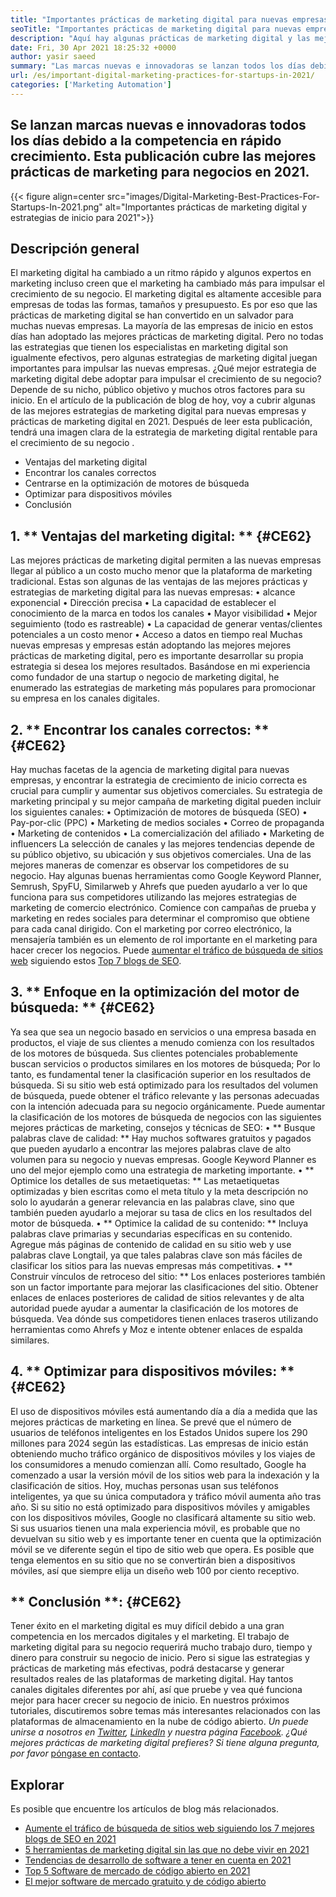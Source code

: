 ```yaml
---
title: "Importantes prácticas de marketing digital para nuevas empresas en 2021" 
seoTitle: "Importantes prácticas de marketing digital para nuevas empresas en 2021" 
description: "Aquí hay algunas prácticas de marketing digital y las mejores estrategias de marketing digital para nuevas empresas y tendencias comerciales que veremos en 2021." 
date: Fri, 30 Apr 2021 18:25:32 +0000
author: yasir saeed
summary: "Las marcas nuevas e innovadoras se lanzan todos los días debido a la competencia en rápido crecimiento. Esta publicación cubre las mejores prácticas de marketing para negocios en 2021." 
url: /es/important-digital-marketing-practices-for-startups-in-2021/
categories: ['Marketing Automation']
---
```


## Se lanzan marcas nuevas e innovadoras todos los días debido a la competencia en rápido crecimiento. Esta publicación cubre las mejores prácticas de marketing para negocios en 2021.

{{< figure align=center src="images/Digital-Marketing-Best-Practices-For-Startups-In-2021.png" alt="Importantes prácticas de marketing digital y estrategias de inicio para 2021">}}


## **Descripción general**
El marketing digital ha cambiado a un ritmo rápido y algunos expertos en marketing incluso creen que el marketing ha cambiado más para impulsar el crecimiento de su negocio. El marketing digital es altamente accesible para empresas de todas las formas, tamaños y presupuesto. Es por eso que las prácticas de marketing digital se han convertido en un salvador para muchas nuevas empresas.
La mayoría de las empresas de inicio en estos días han adoptado las mejores prácticas de marketing digital. Pero no todas las estrategias que tienen los especialistas en marketing digital son igualmente efectivos, pero algunas estrategias de marketing digital juegan importantes para impulsar las nuevas empresas. ¿Qué mejor estrategia de marketing digital debe adoptar para impulsar el crecimiento de su negocio? Depende de su nicho, público objetivo y muchos otros factores para su inicio.
En el artículo de la publicación de blog de hoy, voy a cubrir algunas de las mejores estrategias de marketing digital para nuevas empresas y prácticas de marketing digital en 2021. Después de leer esta publicación, tendrá una imagen clara de la estrategia de marketing digital rentable para el crecimiento de su negocio .
  * Ventajas del marketing digital
  * Encontrar los canales correctos
  * Centrarse en la optimización de motores de búsqueda
  * Optimizar para dispositivos móviles
  * Conclusión

## 1. ** Ventajas del marketing digital: ** {#CE62}
Las mejores prácticas de marketing digital permiten a las nuevas empresas llegar al público a un costo mucho menor que la plataforma de marketing tradicional. Estas son algunas de las ventajas de las mejores prácticas y estrategias de marketing digital para las nuevas empresas:
• alcance exponencial
• Dirección precisa
• La capacidad de establecer el conocimiento de la marca en todos los canales
• Mayor visibilidad
• Mejor seguimiento (todo es rastreable)
• La capacidad de generar ventas/clientes potenciales a un costo menor
• Acceso a datos en tiempo real
Muchas nuevas empresas y empresas están adoptando las mejores mejores prácticas de marketing digital, pero es importante desarrollar su propia estrategia si desea los mejores resultados. Basándose en mi experiencia como fundador de una startup o negocio de marketing digital, he enumerado las estrategias de marketing más populares para promocionar su empresa en los canales digitales.

## 2. ** Encontrar los canales correctos: ** {#CE62}
Hay muchas facetas de la agencia de marketing digital para nuevas empresas, y encontrar la estrategia de crecimiento de inicio correcta es crucial para cumplir y aumentar sus objetivos comerciales. Su estrategia de marketing principal y su mejor campaña de marketing digital pueden incluir los siguientes canales:
• Optimización de motores de búsqueda (SEO)
• Pay-por-clic (PPC)
• Marketing de medios sociales
• Correo de propaganda
• Marketing de contenidos
• La comercialización del afiliado
• Marketing de influencers
La selección de canales y las mejores tendencias depende de su público objetivo, su ubicación y sus objetivos comerciales.
Una de las mejores maneras de comenzar es observar los competidores de su negocio. Hay algunas buenas herramientas como Google Keyword Planner, Semrush, SpyFU, Similarweb y Ahrefs que pueden ayudarlo a ver lo que funciona para sus competidores utilizando las mejores estrategias de marketing de comercio electrónico. Comience con campañas de prueba y marketing en redes sociales para determinar el compromiso que obtiene para cada canal dirigido. Con el marketing por correo electrónico, la mensajería también es un elemento de rol importante en el marketing para hacer crecer los negocios. Puede [aumentar el tráfico de búsqueda de sitios web][1] siguiendo estos [Top 7 blogs de SEO][1].

## 3. ** Enfoque en la optimización del motor de búsqueda: ** {#CE62}
Ya sea que sea un negocio basado en servicios o una empresa basada en productos, el viaje de sus clientes a menudo comienza con los resultados de los motores de búsqueda. Sus clientes potenciales probablemente buscan servicios o productos similares en los motores de búsqueda; Por lo tanto, es fundamental tener la clasificación superior en los resultados de búsqueda. Si su sitio web está optimizado para los resultados del volumen de búsqueda, puede obtener el tráfico relevante y las personas adecuadas con la intención adecuada para su negocio orgánicamente.
Puede aumentar la clasificación de los motores de búsqueda de negocios con las siguientes mejores prácticas de marketing, consejos y técnicas de SEO:
• ** Busque palabras clave de calidad: ** Hay muchos softwares gratuitos y pagados que pueden ayudarlo a encontrar las mejores palabras clave de alto volumen para su negocio y nuevas empresas. Google Keyword Planner es uno del mejor ejemplo como una estrategia de marketing importante.
• ** Optimice los detalles de sus metaetiquetas: ** Las metaetiquetas optimizadas y bien escritas como el meta título y la meta descripción no solo lo ayudarán a generar relevancia en las palabras clave, sino que también pueden ayudarlo a mejorar su tasa de clics en los resultados del motor de búsqueda.
• ** Optimice la calidad de su contenido: ** Incluya palabras clave primarias y secundarias específicas en su contenido. Agregue más páginas de contenido de calidad en su sitio web y use palabras clave Longtail, ya que tales palabras clave son más fáciles de clasificar los sitios para las nuevas empresas más competitivas.
• ** Construir vínculos de retroceso del sitio: ** Los enlaces posteriores también son un factor importante para mejorar las clasificaciones del sitio. Obtener enlaces de enlaces posteriores de calidad de sitios relevantes y de alta autoridad puede ayudar a aumentar la clasificación de los motores de búsqueda. Vea dónde sus competidores tienen enlaces traseros utilizando herramientas como Ahrefs y Moz e intente obtener enlaces de espalda similares.

## 4. ** Optimizar para dispositivos móviles: ** {#CE62}
El uso de dispositivos móviles está aumentando día a día a medida que las mejores prácticas de marketing en línea. Se prevé que el número de usuarios de teléfonos inteligentes en los Estados Unidos supere los 290 millones para 2024 según las estadísticas. Las empresas de inicio están obteniendo mucho tráfico orgánico de dispositivos móviles y los viajes de los consumidores a menudo comienzan allí. Como resultado, Google ha comenzado a usar la versión móvil de los sitios web para la indexación y la clasificación de sitios.
Hoy, muchas personas usan sus teléfonos inteligentes, ya que su única computadora y tráfico móvil aumenta año tras año. Si su sitio no está optimizado para dispositivos móviles y amigables con los dispositivos móviles, Google no clasificará altamente su sitio web. Si sus usuarios tienen una mala experiencia móvil, es probable que no devuelvan su sitio web y es importante tener en cuenta que la optimización móvil se ve diferente según el tipo de sitio web que opera. Es posible que tenga elementos en su sitio que no se convertirán bien a dispositivos móviles, así que siempre elija un diseño web 100 por ciento receptivo.

## ** Conclusión **: {#CE62}
Tener éxito en el marketing digital es muy difícil debido a una gran competencia en los mercados digitales y el marketing. El trabajo de marketing digital para su negocio requerirá mucho trabajo duro, tiempo y dinero para construir su negocio de inicio. Pero si sigue las estrategias y prácticas de marketing más efectivas, podrá destacarse y generar resultados reales de las plataformas de marketing digital. Hay tantos canales digitales diferentes por ahí, así que pruebe y vea qué funciona mejor para hacer crecer su negocio de inicio. En nuestros próximos tutoriales, discutiremos sobre temas más interesantes relacionados con las plataformas de almacenamiento en la nube de código abierto.
_Un puede unirse a nosotros en [Twitter][2], [LinkedIn][3] y nuestra página [Facebook][4]. ¿Qué mejores prácticas de marketing digital prefieres? Si tiene alguna pregunta, por favor_ [póngase en contacto][5].

## Explorar
Es posible que encuentre los artículos de blog más relacionados.
  * [Aumente el tráfico de búsqueda de sitios web siguiendo los 7 mejores blogs de SEO en 2021][1]
  * [5 herramientas de marketing digital sin las que no debe vivir en 2021][6]
  * [Tendencias de desarrollo de software a tener en cuenta en 2021][7]
  * [Top 5 Software de mercado de código abierto en 2021][8]
  * [El mejor software de mercado gratuito y de código abierto][9]

  
[1]: https://blog.containerize.com/blogging/increase-website-search-traffic-by-following-top-7-seo-blogs/
[2]: https://twitter.com/containerize_co
[3]: https://www.linkedin.com/company/containerize/
[4]: http://facebook.com/containerize
[5]: mailto:yasir.saeed@aspose.com
[6]: https://blog.containerize.com/2021/01/03/5-digital-marketing-tools-you-shouldn%e2%80%99t-live-without-in-2021/
[7]: https://blog.containerize.com/marketplace/top-5-open-source-marketplace-software-in-2021/
[8]: https://blog.containerize.com/content-management/integrate-mautic-with-joomla-for-marketing-automation/
[9]: https://products.containerize.com/marketplace/
